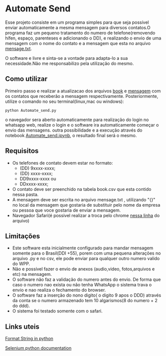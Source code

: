 # Automate Send

Esse projeto consiste em um programa simples para que seja possível enviar automaticamente a mesma mensagem para diversos contatos.O programa faz um pequeno tratamento do numero de telefone(removendo hífen, espaço, parenteses e adicionando o DD), e realizando o envio de uma mensagem com o nome do contato e a mensagem que esta no arquivo [mensage.txt](mensage.txt).

O software e livre e sinta-se a vontade para adapta-lo a sua necessidade.Não me responsabilizo pela utilização do mesmo.

## Como utilizar

Primeiro passo e realizar a atualizacao dos arquivos [book](book.csv) e [mensagem](mensage.txt) com os contatos que receberão a mensagem respectivamente.
Posteriormente, utilize o comando no seu terminal(linux,mac ou windows):

    python Automate_send.py

o navegador sera aberto automaticamente para realização do login no whatsapp web, realize o login e o software ira automaticamente começar o envio das mensagens.
outra possibilidade e a execução através do notebook [Automate_send.ipynb](Automate_send.ipynb), o resultado final será o mesmo.

## Requisitos

-   Os telefones de contato devem estar no formato:
    -   (DD) 9xxxx-xxxx;
    -   (DD) xxxx-xxxx;
    -   DD9xxxx-xxxx ou
    -   DDxxxx-xxxx;
-   O contato deve ser preenchido na tabela book.csv que esta contido nessa pasta.
-   A mensagem deve ser escrita no arquivo mensage.txt , utilizando "{}" no local da mensagem que gostaria de substituir pelo nome da empresa ou pessoa que voce gostaria de enviar a mensagem.
-   Navegador Safari(é possivel realizar a troca pelo chrome [nessa linha](Automate_send.py#L38) do arquivo)

## Limitações

-   Este software esta inicialmente configurado para mandar mensagem somente para o Brasil(DDI +55), porem com uma pequena alterações no arquivo .py e no csv, ele pode enviar para qualquer outro numero valido do WPP.
-   Não e possível fazer o envio de anexos (audio,video, fotos,arquivos e etc) na mensagem.
-   O software não faz a validação do numero antes do envio. De forma que caso o numero nao exista ou não tenha WhatsApp o sistema trava o envio e nao realiza o fechamento do browser.
-   O software faz a inserção do nono digito( o digito 9 apos o DDD) através da conta se o numero armazenado tem 10 algarismos(8 do numero + 2 do ddd).
-   O sistema foi testado somente com o safari.

## Links uteis

[Format String in python](https://docs.python.org/3/library/string.html#format-examples)

[Selenium python documentation](https://selenium-python.readthedocs.io)

